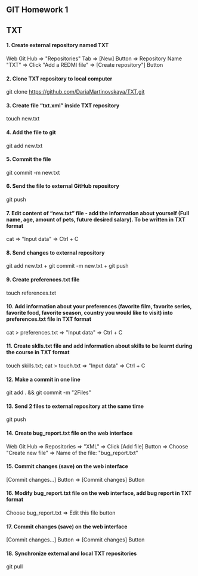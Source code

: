## GIT Homework 1

## TXT
#### 1. Create external repository named TXT
Web Git Hub => "Repositories" Tab => [New] Button => Repository Name "TXT" => Click "Add a REDMI file" => [Create repository"] Button
#### 2. Clone TXT repository to local computer
git clone https://github.com/DariaMartinovskaya/TXT.git
#### 3. Create file “txt.xml” inside TXT repository
touch new.txt
#### 4. Add the file to git
git add new.txt
#### 5. Commit the file
git commit -m new.txt
#### 6. Send the file to external GitHub repository
git push
#### 7. Edit content of “new.txt” file - add the information about yourself (Full name, age, amount of pets, future desired salary). To be written in TXT format
cat => "Input data" => Ctrl + C
#### 8. Send changes to external repository
git add new.txt + git commit -m new.txt + git push
#### 9. Create preferences.txt file
touch references.txt
#### 10. Add information about your preferences (favorite film, favorite series, favorite food, favorite season, country you would like to visit) into preferences.txt file in TXT format
cat > preferences.txt => "Input data" => Ctrl + C
#### 11. Create sklls.txt file and add information about skills to be learnt during the course in TXT format
touch skills.txt; cat > touch.txt => "Input data" => Ctrl + C
#### 12. Make a commit in one line
git add . && git commit -m "2Files" 
#### 13. Send 2 files to external repository at the same time
git push
#### 14. Create bug_report.txt file on the web interface
Web Git Hub => Repositories => "XML" => Click [Add file] Button => Choose "Create new file" => Name of the file: "bug_report.txt"
#### 15. Commit changes (save) on the web interface
[Commit changes...] Button => [Commit changes] Button
#### 16. Modify bug_report.txt file on the web interface, add bug report in TXT format
Choose bug_report.txt => Edit this file button
#### 17. Commit changes (save) on the web interface
[Commit changes...] Button => [Commit changes] Button
#### 18. Synchronize external and local TXT repositories 
git pull
